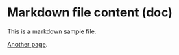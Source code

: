 Markdown file content (doc)
==========================================

This is a markdown sample file.

[Another page](testpage).
